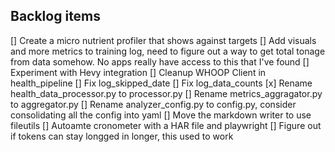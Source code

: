 ## Backlog items
[] Create a micro nutrient profiler that shows against targets
[] Add visuals and more metrics to training log, need to figure out a way to get total tonage from data somehow. No apps really have access to this that I've found
[] Experiment with Hevy integration
[] Cleanup WHOOP Client in health_pipeline
[] Fix log_skipped_date
[] Fix log_data_counts
[x] Rename health_data_processor.py to processor.py
[] Rename metrics_aggragator.py to aggregator.py
[] Rename analyzer_config.py to config.py, consider consolidating all the config into yaml
[] Move the markdown writer to use fileutils
[] Autoamte cronometer with a HAR file and playwright
[] Figure out if tokens can stay longged in longer, this used to work


